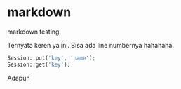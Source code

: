 # markdown
markdown testing

Ternyata keren ya ini. Bisa ada line numbernya hahahaha.

```php
Session::put('key', 'name');
Session::get('key');
```
Adapun
